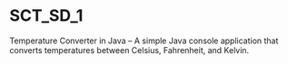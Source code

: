 # SCT_SD_1
Temperature Converter in Java – A simple Java console application that converts temperatures between Celsius, Fahrenheit, and Kelvin.
